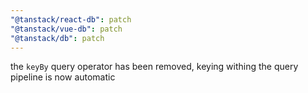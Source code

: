 ```yaml
---
"@tanstack/react-db": patch
"@tanstack/vue-db": patch
"@tanstack/db": patch
---
```


the `keyBy` query operator has been removed, keying withing the query pipeline is now automatic
